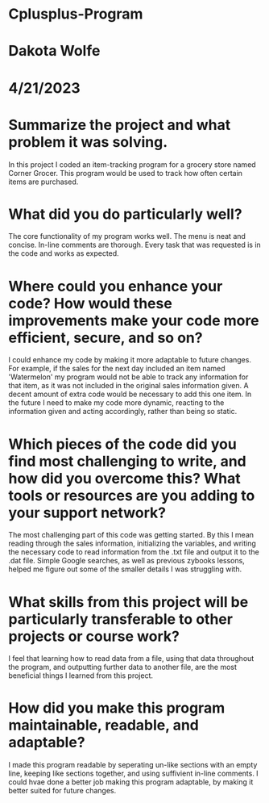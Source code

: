 # Cplusplus-Program
# Dakota Wolfe
# 4/21/2023

# Summarize the project and what problem it was solving.
In this project I coded an item-tracking program for a grocery store named Corner Grocer. This program would be used to track how often certain items are purchased.

# What did you do particularly well?
The core functionality of my program works well. The menu is neat and concise. In-line comments are thorough. Every task that was requested is in the code and works as expected.

# Where could you enhance your code? How would these improvements make your code more efficient, secure, and so on?
I could enhance my code by making it more adaptable to future changes. For example, if the sales for the next day included an item named 'Watermelon' my program would not be able to track any information for that item, as it was not included in the original sales information given. A decent amount of extra code would be necessary to add this one item. In the future I need to make my code more dynamic, reacting to the information given and acting accordingly, rather than being so static.

# Which pieces of the code did you find most challenging to write, and how did you overcome this? What tools or resources are you adding to your support network?
The most challenging part of this code was getting started. By this I mean reading through the sales information, initializing the variables, and writing the necessary code to read information from the .txt file and output it to the .dat file. Simple Google searches, as well as previous zybooks lessons, helped me figure out some of the smaller details I was struggling with. 

# What skills from this project will be particularly transferable to other projects or course work?
I feel that learning how to read data from a file, using that data throughout the program, and outputting further data to another file, are the most beneficial things I learned from this project.

# How did you make this program maintainable, readable, and adaptable?
I made this program readable by seperating un-like sections with an empty line, keeping like sections together, and using suffivient in-line comments. I could hvae done a better job making this program adaptable, by making it better suited for future changes.
